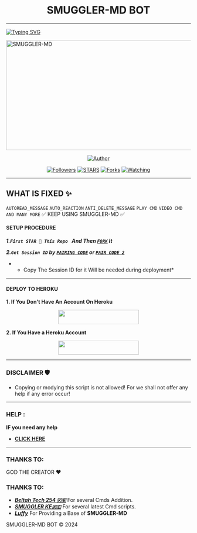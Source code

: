 <h1 align="center">SMUGGLER-MD BOT</h1>
<p align="center">  

***

<a href="https://ibb.co/5X0c4HM"><img  src="https://readme-typing-svg.demolab.com?font=Black+Ops+One&size=50&pause=1000&color=1BAFBAFF&center=true&width=910&height=100&lines= THANKS FOR CHOOSING +SMUGGLER-MD;MULTI+DEVICE+WHATSAPP+BOT;CREATED+BY+SMUGGLER+TECH;RELEASED+12.11.2024" alt="Typing SVG" /></a>
  </p>
    <img alt="SMUGGLER-MD" width="700" height="300"  src="https://i.ibb.co/Y4CjQsR/IMG-20241114-WA0099.jpg">
<p align="center">
<p align="center">
<a href="https://github.com/smugler125"><img title="Author" src="https://img.shields.io/badge/smugler-black?style=for-the-badge&logo=github"></a>
<p/>
<p align="center">
<a href="https://github.com/smugler125?tab=followers"><img title="Followers" src="https://img.shields.io/github/followers/smugler125?label=Followers&style=social"></a>
<a href="https://github.com/smugler125/AUTOMATIC-BOT/stargazers/"><img title="STARS" src="https://img.shields.io/github/stars/smugler125/AUTOMATIC-BOT?&style=social"></a>
<a href="https://github.com/smugler125/AUTOMATIC-BOT/network/members"><img title="Forks" src="https://img.shields.io/github/forks/Huaweike/AUTOMATIC-BOT?style=social"></a>
<a href="https://https://github.com/smugler125/AUTOMATIC-BOT/watchers"><img title="Watching" src="https://img.shields.io/github/watchers/smugler125/AUTOMATIC-BOT?label=Watching&style=social"></a>

***

## WHAT IS FIXED ✨ 
`AUTOREAD_MESSAGE`
`AUTO_REACTION`
`ANTI_DELETE_MESSAGE`
`PLAY CMD`
`VIDEO CMD`
`AND MANY MORE`
✅ KEEP USING SMUGGLER-MD ✅

#### SETUP PROCEDURE

***1.`First STAR 🌟 This Repo ` And Then [`FORK`](https://github.com/smugler125/AUTOMATIC-BOT/fork) It***

***2.`Get Session ID` by  [`PAIRING CODE`](https://smug-gler-sns.onrender.com/pair) or [`PAIR CODE 2`](https://smug-gler-sns.onrender.com/)***
* - Copy The Session ID for it Will be needed during deployment*

***

#### DEPLOY TO HEROKU 
**1. If You Don't Have An Account On Heroku**
    <br>
<p align="center"><a href="https://signup.heroku.com">
 <img src="https://img.shields.io/badge/Create%20Account%20Now-blue?style=for-the-badge&logo=heroku" width="220" height="38.45"/></a></p>

**2. If You Have a Heroku Account**
    <br>
<p align="center"><a href="https://dashboard.heroku.com/new?button-url=https%3A%2F%2Fgithub.com%2FHuaweike%2FAUTOMATIC-BOT&org=beltahteam&template=https%3A%2F%2Fgithub.com%2FHuaweike%2FAUTOMATIC-BOT"> <img src="https://img.shields.io/badge/DEPLOY%20NOW-blue?style=for-the-badge&logo=heroku" width="220" height="38.45"/></a></p>


***


### DISCLAIMER 🛡 
- Copying or modying this script is not
allowed! For we shall not offer any help if any error occur!

***
### HELP :
**IF you need any help**
- [**CLICK HERE**](https:wa.me/254781552889)


***

### THANKS TO:
GOD THE CREATOR ❤️
### THANKS TO:
- [***Beltah Tech 254 🇰🇪***](https://github.com/Beltahtech) For several Cmds Addition.
- [***SMUGGLER KE🇰🇪***](https://github.com/smugler125) For several latest Cmd scripts.
- [***Luffy***](https://github.com/Luffy2ndAccount) For Providing a Base of **SMUGGLER-MD**






SMUGGLER-MD BOT ©️ 2024


<!---
smugler125/smugler125 is a ✨ special ✨ repository because its `README.md` (this file) appears on your GitHub profile.
You can click the Preview link to take a look at your changes.
--->
